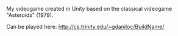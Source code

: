 My videogame created in Unity based on the classical videogame "Asteroids" (1979).

Can be played here: http://cs.trinity.edu/~gdaniloc/BuildName/
